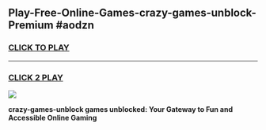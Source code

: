 
## Play-Free-Online-Games-crazy-games-unblock-Premium #aodzn
<h3>
<a href="https://premium.freeplayer.one?title=crazy-games-unblock&ref=8M">CLICK TO PLAY</a></h3>
<hr>

<h3>
<a href="https://premium.freeplayer.one?title=crazy-games-unblock&ref=8M">CLICK 2 PLAY</a>
  
</h3>

<a href="https://premium.freeplayer.one?title=crazy-games-unblock&ref=8M"><img src="https://clearcache.store/games.png"></a>


**crazy-games-unblock games unblocked: Your Gateway to Fun and Accessible Online Gaming**
